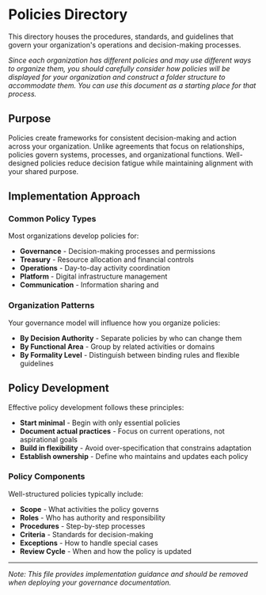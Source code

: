 # Policies Directory

This directory houses the procedures, standards, and guidelines that govern your organization's operations and decision-making processes.

*Since each organization has different policies and may use different ways to organize them, you should carefully consider how policies will be displayed for your organization and construct a folder structure to accommodate them. You can use this document as a starting place for that process.*

## Purpose

Policies create frameworks for consistent decision-making and action across your organization. Unlike agreements that focus on relationships, policies govern systems, processes, and organizational functions. Well-designed policies reduce decision fatigue while maintaining alignment with your shared purpose.

## Implementation Approach

### Common Policy Types

Most organizations develop policies for:

- **Governance** - Decision-making processes and permissions
- **Treasury** - Resource allocation and financial controls
- **Operations** - Day-to-day activity coordination
- **Platform** - Digital infrastructure management
- **Communication** - Information sharing and 

### Organization Patterns

Your governance model will influence how you organize policies:

- **By Decision Authority** - Separate policies by who can change them
- **By Functional Area** - Group by related activities or domains
- **By Formality Level** - Distinguish between binding rules and flexible guidelines

## Policy Development

Effective policy development follows these principles:

- **Start minimal** - Begin with only essential policies
- **Document actual practices** - Focus on current operations, not aspirational goals
- **Build in flexibility** - Avoid over-specification that constrains adaptation
- **Establish ownership** - Define who maintains and updates each policy

### Policy Components

Well-structured policies typically include:

- **Scope** - What activities the policy governs
- **Roles** - Who has authority and responsibility
- **Procedures** - Step-by-step processes
- **Criteria** - Standards for decision-making
- **Exceptions** - How to handle special cases
- **Review Cycle** - When and how the policy is updated


---

*Note: This file provides implementation guidance and should be removed when deploying your governance documentation.*